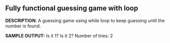 ## **Fully functional guessing game with loop** 

**DESCRIPTION**: 
A guessing game using while loop to keep guessing until the number is found.  

**SAMPLE OUTPUT:**
Is it 1? 
Is it 2? 
Number of tries: 2 
